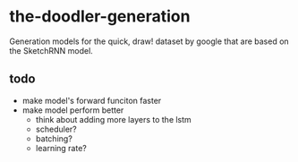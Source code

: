 # the-doodler-generation

Generation models for the quick, draw! dataset by google that are based on the SketchRNN model.

## todo

* make model's forward funciton faster
* make model perform better
  * think about adding more layers to the lstm
  * scheduler?
  * batching?
  * learning rate?

